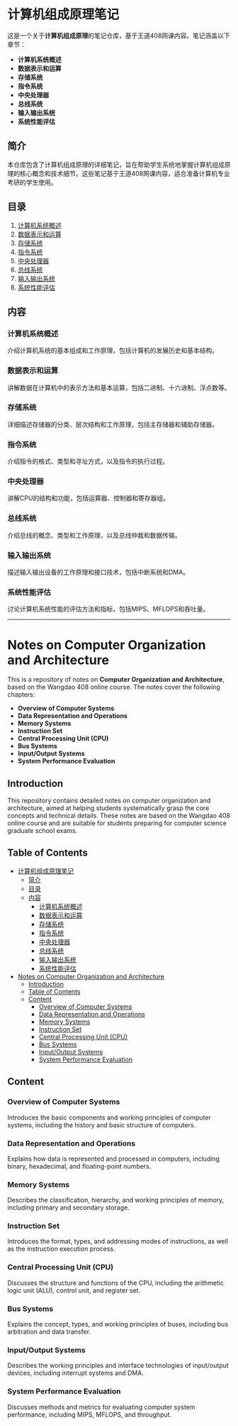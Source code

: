# 计算机组成原理笔记

这是一个关于**计算机组成原理**的笔记仓库，基于王道408网课内容。笔记涵盖以下章节：

- **计算机系统概述**
- **数据表示和运算**
- **存储系统**
- **指令系统**
- **中央处理器**
- **总线系统**
- **输入输出系统**
- **系统性能评估**

## 简介

本仓库包含了计算机组成原理的详细笔记，旨在帮助学生系统地掌握计算机组成原理的核心概念和技术细节。这些笔记基于王道408网课内容，适合准备计算机专业考研的学生使用。

## 目录

1. [计算机系统概述](#计算机系统概述)
2. [数据表示和运算](#数据表示和运算)
3. [存储系统](#存储系统)
4. [指令系统](#指令系统)
5. [中央处理器](#中央处理器)
6. [总线系统](#总线系统)
7. [输入输出系统](#输入输出系统)
8. [系统性能评估](#系统性能评估)

## 内容

### 计算机系统概述
介绍计算机系统的基本组成和工作原理，包括计算机的发展历史和基本结构。

### 数据表示和运算
讲解数据在计算机中的表示方法和基本运算，包括二进制、十六进制、浮点数等。

### 存储系统
详细描述存储器的分类、层次结构和工作原理，包括主存储器和辅助存储器。

### 指令系统
介绍指令的格式、类型和寻址方式，以及指令的执行过程。

### 中央处理器
讲解CPU的结构和功能，包括运算器、控制器和寄存器组。

### 总线系统
介绍总线的概念、类型和工作原理，以及总线仲裁和数据传输。

### 输入输出系统
描述输入输出设备的工作原理和接口技术，包括中断系统和DMA。

### 系统性能评估
讨论计算机系统性能的评估方法和指标，包括MIPS、MFLOPS和吞吐量。

---

# Notes on Computer Organization and Architecture

This is a repository of notes on **Computer Organization and Architecture**, based on the Wangdao 408 online course. The notes cover the following chapters:

- **Overview of Computer Systems**
- **Data Representation and Operations**
- **Memory Systems**
- **Instruction Set**
- **Central Processing Unit (CPU)**
- **Bus Systems**
- **Input/Output Systems**
- **System Performance Evaluation**

## Introduction

This repository contains detailed notes on computer organization and architecture, aimed at helping students systematically grasp the core concepts and technical details. These notes are based on the Wangdao 408 online course and are suitable for students preparing for computer science graduate school exams.

## Table of Contents

- [计算机组成原理笔记](#计算机组成原理笔记)
  - [简介](#简介)
  - [目录](#目录)
  - [内容](#内容)
    - [计算机系统概述](#计算机系统概述)
    - [数据表示和运算](#数据表示和运算)
    - [存储系统](#存储系统)
    - [指令系统](#指令系统)
    - [中央处理器](#中央处理器)
    - [总线系统](#总线系统)
    - [输入输出系统](#输入输出系统)
    - [系统性能评估](#系统性能评估)
- [Notes on Computer Organization and Architecture](#notes-on-computer-organization-and-architecture)
  - [Introduction](#introduction)
  - [Table of Contents](#table-of-contents)
  - [Content](#content)
    - [Overview of Computer Systems](#overview-of-computer-systems)
    - [Data Representation and Operations](#data-representation-and-operations)
    - [Memory Systems](#memory-systems)
    - [Instruction Set](#instruction-set)
    - [Central Processing Unit (CPU)](#central-processing-unit-cpu)
    - [Bus Systems](#bus-systems)
    - [Input/Output Systems](#inputoutput-systems)
    - [System Performance Evaluation](#system-performance-evaluation)

## Content

### Overview of Computer Systems
Introduces the basic components and working principles of computer systems, including the history and basic structure of computers.

### Data Representation and Operations
Explains how data is represented and processed in computers, including binary, hexadecimal, and floating-point numbers.

### Memory Systems
Describes the classification, hierarchy, and working principles of memory, including primary and secondary storage.

### Instruction Set
Introduces the format, types, and addressing modes of instructions, as well as the instruction execution process.

### Central Processing Unit (CPU)
Discusses the structure and functions of the CPU, including the arithmetic logic unit (ALU), control unit, and register set.

### Bus Systems
Explains the concept, types, and working principles of buses, including bus arbitration and data transfer.

### Input/Output Systems
Describes the working principles and interface technologies of input/output devices, including interrupt systems and DMA.

### System Performance Evaluation
Discusses methods and metrics for evaluating computer system performance, including MIPS, MFLOPS, and throughput.


